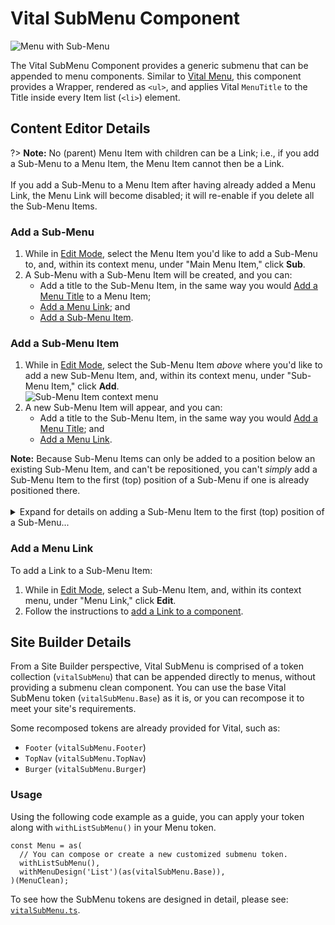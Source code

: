 # Vital SubMenu Component

![Menu with Sub-Menu](../assets/MenuWithSubMenu.jpg ':size=50%')

The Vital SubMenu Component provides a generic submenu that can be appended to menu components.
Similar to [Vital Menu](./Menu), this component provides a Wrapper, rendered as `<ul>`, and applies
Vital `MenuTitle` to the Title inside every Item list (`<li>`) element.

## Content Editor Details

?> **Note:** No (parent) Menu Item with children can be a Link; i.e., if you add a Sub-Menu to a
Menu Item, the Menu Item cannot then be a Link.
<br><br>
If you add a Sub-Menu to a Menu Item after having already added a Menu Link, the Menu Link will
become disabled; it will re-enable if you delete all the Sub-Menu Items.

### Add a Sub-Menu

01. While in [Edit Mode](/ContentEditorUserGuide/#edit-mode), select the Menu Item you'd like to add
    a Sub-Menu to, and, within its context menu, under "Main Menu Item," click **Sub**.
01. A Sub-Menu with a Sub-Menu Item will be created, and you can:
    - Add a title to the Sub-Menu Item, in the same way you would [Add a Menu
      Title](./MenuTitle#addedit-menu-title) to a Menu Item;
    - [Add a Menu Link](#add-a-menu-link); and
    - [Add a Sub-Menu Item](#add-a-sub-menu-item).

### Add a Sub-Menu Item

01. While in [Edit Mode](/ContentEditorUserGuide/#edit-mode), select the Sub-Menu Item _above_ where
    you'd like to add a new Sub-Menu Item, and, within its context menu, under "Sub-Menu Item,"
    click **Add**.  
    ![Sub-Menu Item context menu](../assets/SubMenuItemContextMenu.jpg ':size=67%')
01. A new Sub-Menu Item will appear, and you can:
    - Add a title to the Sub-Menu Item, in the same way you would [Add a Menu
      Title](./MenuTitle#addedit-menu-title); and
    - [Add a Menu Link](#add-a-menu-link).

<!-- Inlining HTML to add multi-line info block with ordered list and disclosure widget. -->
<div class="warn">
  <strong>Note:</strong> Because Sub-Menu Items can only be added to a position below an
  existing Sub-Menu Item, and can't be repositioned, you can't <em>simply</em> add a Sub-Menu Item
  to the first (top) position of a Sub-Menu if one is already positioned there.
  <br><br>
  <details>
  <summary>
    Expand for details on adding a Sub-Menu Item to the first (top) position of a Sub-Menu...
  </summary>

  01. Select the existing Sub-Menu Item in the first position, and, within its context menu, under
      "Sub-Menu Item," click **Add**.
  01. Customize the new Sub-Menu Item as desired — this will become the Sub-Menu Item in the first
      position.
  01. Select the newly added Sub-Menu Item, and add another Sub-Menu Item.
  01. Customize this new Sub-Menu Item (currently in the third position) to be a copy of the
      Sub-Menu Item currently in the first position.
      - This includes the (Sub-)Menu Title and the Menu Link.
  01. Select the Sub-Menu Item in the first position, and, within its context menu, under "Sub-Menu
      Item," click **Delete**.

  You should now have the desired Sub-Menu Item in the first (top) position of the Sub-Menu, with a
  copy of the previous first position Sub-Menu Item now in the second position.

  </details>

</div>

### Add a Menu Link

To add a Link to a Sub-Menu Item:

01. While in [Edit Mode](/ContentEditorUserGuide/#edit-mode), select a Sub-Menu Item, and, within
    its context menu, under "Menu Link," click **Edit**.
01. Follow the instructions to [add a Link to a
    component](/Components/Link/#add-a-link-to-a-component).

## Site Builder Details

From a Site Builder perspective, Vital SubMenu is comprised of a token collection (`vitalSubMenu`)
that can be appended directly to menus, without providing a submenu clean component. You can use the
base Vital SubMenu token (`vitalSubMenu.Base`) as it is, or you can recompose it to meet your site's
requirements.

Some recomposed tokens are already provided for Vital, such as:

- `Footer` (`vitalSubMenu.Footer`)
- `TopNav` (`vitalSubMenu.TopNav`)
- `Burger` (`vitalSubMenu.Burger`)

### Usage

Using the following code example as a guide, you can apply your token along with `withListSubMenu()`
in your Menu token.

```tsx
const Menu = as(
  // You can compose or create a new customized submenu token.
  withListSubMenu(),
  withMenuDesign('List')(as(vitalSubMenu.Base)),
)(MenuClean);
```

To see how the SubMenu tokens are designed in detail, please see:
[`vitalSubMenu.ts`](https://github.com/johnsonandjohnson/Bodiless-JS/blob/main/packages/vital-navigation/src/components/SubMenu/tokens/vitalSubMenu.ts ':target=_blank').
